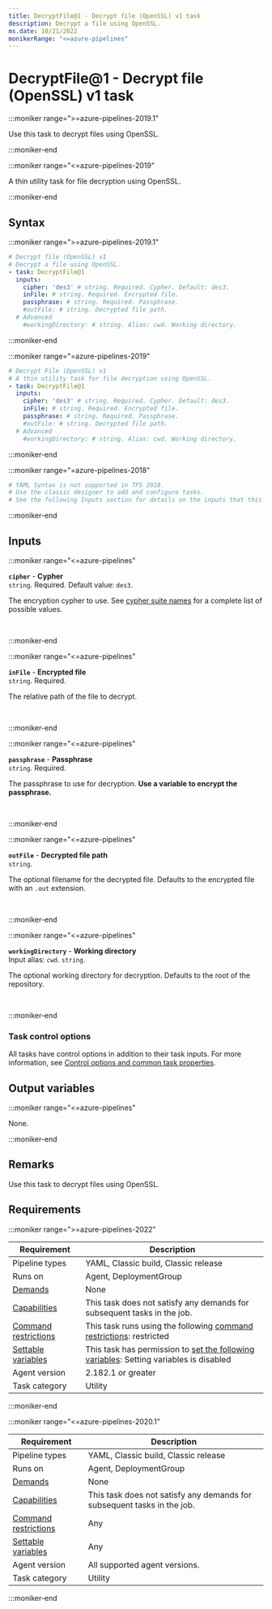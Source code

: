 ```yaml
---
title: DecryptFile@1 - Decrypt file (OpenSSL) v1 task
description: Decrypt a file using OpenSSL.
ms.date: 10/21/2022
monikerRange: "<=azure-pipelines"
---
```


# DecryptFile@1 - Decrypt file (OpenSSL) v1 task

<!-- :::description::: -->
:::moniker range=">=azure-pipelines-2019.1"

<!-- :::editable-content name="description"::: -->
Use this task to decrypt files using OpenSSL.
<!-- :::editable-content-end::: -->

:::moniker-end

:::moniker range="<=azure-pipelines-2019"

<!-- :::editable-content name="description"::: -->
A thin utility task for file decryption using OpenSSL.
<!-- :::editable-content-end::: -->

:::moniker-end
<!-- :::description-end::: -->

<!-- :::syntax::: -->
## Syntax

:::moniker range=">=azure-pipelines-2019.1"

```yaml
# Decrypt file (OpenSSL) v1
# Decrypt a file using OpenSSL.
- task: DecryptFile@1
  inputs:
    cipher: 'des3' # string. Required. Cypher. Default: des3.
    inFile: # string. Required. Encrypted file. 
    passphrase: # string. Required. Passphrase. 
    #outFile: # string. Decrypted file path. 
  # Advanced
    #workingDirectory: # string. Alias: cwd. Working directory.
```

:::moniker-end

:::moniker range="=azure-pipelines-2019"

```yaml
# Decrypt File (OpenSSL) v1
# A thin utility task for file decryption using OpenSSL.
- task: DecryptFile@1
  inputs:
    cipher: 'des3' # string. Required. Cypher. Default: des3.
    inFile: # string. Required. Encrypted file. 
    passphrase: # string. Required. Passphrase. 
    #outFile: # string. Decrypted file path. 
  # Advanced
    #workingDirectory: # string. Alias: cwd. Working directory.
```

:::moniker-end

:::moniker range="=azure-pipelines-2018"

```yaml
# YAML Syntax is not supported in TFS 2018.
# Use the classic designer to add and configure tasks.
# See the following Inputs section for details on the inputs that this task supports.
```

:::moniker-end
<!-- :::syntax-end::: -->

<!-- :::inputs::: -->
## Inputs

<!-- :::item name="cipher"::: -->
:::moniker range="<=azure-pipelines"

**`cipher`** - **Cypher**<br>
`string`. Required. Default value: `des3`.<br>
<!-- :::editable-content name="helpMarkDown"::: -->
The encryption cypher to use. See [cypher suite names](https://go.microsoft.com/fwlink/?LinkID=627129) for a complete list of possible values.
<!-- :::editable-content-end::: -->
<br>

:::moniker-end
<!-- :::item-end::: -->
<!-- :::item name="inFile"::: -->
:::moniker range="<=azure-pipelines"

**`inFile`** - **Encrypted file**<br>
`string`. Required.<br>
<!-- :::editable-content name="helpMarkDown"::: -->
The relative path of the file to decrypt.
<!-- :::editable-content-end::: -->
<br>

:::moniker-end
<!-- :::item-end::: -->
<!-- :::item name="passphrase"::: -->
:::moniker range="<=azure-pipelines"

**`passphrase`** - **Passphrase**<br>
`string`. Required.<br>
<!-- :::editable-content name="helpMarkDown"::: -->
The passphrase to use for decryption. **Use a variable to encrypt the passphrase.**
<!-- :::editable-content-end::: -->
<br>

:::moniker-end
<!-- :::item-end::: -->
<!-- :::item name="outFile"::: -->
:::moniker range="<=azure-pipelines"

**`outFile`** - **Decrypted file path**<br>
`string`.<br>
<!-- :::editable-content name="helpMarkDown"::: -->
The optional filename for the decrypted file. Defaults to the encrypted file with an `.out` extension.
<!-- :::editable-content-end::: -->
<br>

:::moniker-end
<!-- :::item-end::: -->
<!-- :::item name="workingDirectory"::: -->
:::moniker range="<=azure-pipelines"

**`workingDirectory`** - **Working directory**<br>
Input alias: `cwd`. `string`.<br>
<!-- :::editable-content name="helpMarkDown"::: -->
The optional working directory for decryption. Defaults to the root of the repository.
<!-- :::editable-content-end::: -->
<br>

:::moniker-end
<!-- :::item-end::: -->

### Task control options

All tasks have control options in addition to their task inputs. For more information, see [Control options and common task properties](/azure/devops/pipelines/yaml-schema/steps-task#common-task-properties).
<!-- :::inputs-end::: -->

<!-- :::outputVariables::: -->
## Output variables

:::moniker range="<=azure-pipelines"

None.

:::moniker-end
<!-- :::outputVariables-end::: -->

<!-- :::remarks::: -->
<!-- :::editable-content name="remarks"::: -->
## Remarks

Use this task to decrypt files using OpenSSL.
<!-- :::editable-content-end::: -->
<!-- :::remarks-end::: -->

<!-- :::examples::: -->
<!-- :::editable-content name="examples"::: -->
<!-- :::editable-content-end::: -->
<!-- :::examples-end::: -->

<!-- :::properties::: -->
## Requirements

:::moniker range=">=azure-pipelines-2022"

| Requirement | Description |
|-------------|-------------|
| Pipeline types | YAML, Classic build, Classic release |
| Runs on | Agent, DeploymentGroup |
| [Demands](/azure/devops/pipelines/process/demands) | None |
| [Capabilities](/azure/devops/pipelines/agents/agents#capabilities) | This task does not satisfy any demands for subsequent tasks in the job. |
| [Command restrictions](/azure/devops/pipelines/security/templates#agent-logging-command-restrictions) | This task runs using the following [command restrictions](/azure/devops/pipelines/security/templates#agent-logging-command-restrictions): restricted |
| [Settable variables](/azure/devops/pipelines/security/templates#agent-logging-command-restrictions) | This task has permission to [set the following variables](/azure/devops/pipelines/security/templates#agent-logging-command-restrictions): Setting variables is disabled |
| Agent version |  2.182.1 or greater |
| Task category | Utility |

:::moniker-end

:::moniker range="<=azure-pipelines-2020.1"

| Requirement | Description |
|-------------|-------------|
| Pipeline types | YAML, Classic build, Classic release |
| Runs on | Agent, DeploymentGroup |
| [Demands](/azure/devops/pipelines/process/demands) | None |
| [Capabilities](/azure/devops/pipelines/agents/agents#capabilities) | This task does not satisfy any demands for subsequent tasks in the job. |
| [Command restrictions](/azure/devops/pipelines/security/templates#agent-logging-command-restrictions) | Any |
| [Settable variables](/azure/devops/pipelines/security/templates#agent-logging-command-restrictions) | Any |
| Agent version | All supported agent versions. |
| Task category | Utility |

:::moniker-end
<!-- :::properties-end::: -->

<!-- :::see-also::: -->
<!-- :::editable-content name="seeAlso"::: -->
<!-- :::editable-content-end::: -->
<!-- :::see-also-end::: -->
